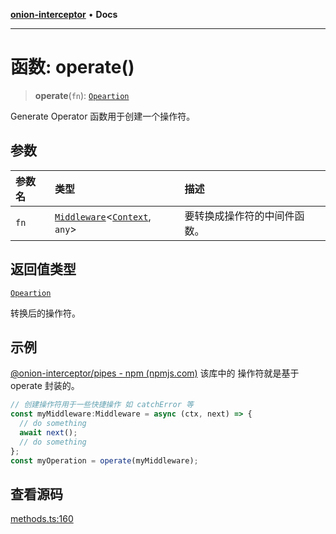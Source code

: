[**onion-interceptor**](../README.md) • **Docs**

***

# 函数: operate()

> **operate**(`fn`): [`Opeartion`](../interfaces/Opeartion.md)

Generate Operator 函数用于创建一个操作符。

## 参数

| 参数名 | 类型 | 描述 |
| :------ | :------ | :------ |
| `fn` | [`Middleware`](../interfaces/Middleware.md)\<[`Context`](../interfaces/Context.md), `any`\> | 要转换成操作符的中间件函数。 |

## 返回值类型

[`Opeartion`](../interfaces/Opeartion.md)

转换后的操作符。

## 示例

[@onion-interceptor/pipes - npm (npmjs.com)](https://www.npmjs.com/package/@onion-interceptor/pipes) 该库中的 操作符就是基于 operate 封装的。
```typescript
// 创建操作符用于一些快捷操作 如 catchError 等
const myMiddleware:Middleware = async (ctx, next) => {
  // do something
  await next();
  // do something
};
const myOperation = operate(myMiddleware);

```

## 查看源码

[methods.ts:160](https://github.com/coverjs/onion-interceptor/blob/d48ad023f73534829e47c23c8616819619efd619/packages/core/src/methods.ts#L160)
